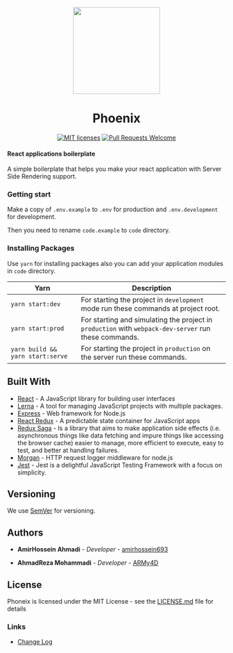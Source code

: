 <div align="center">
    <img width="200" src="code.example/assets/images/logo.png">
    <h1>Phoenix</h1>
</div>

<div align="center">

[![MIT licenses](https://img.shields.io/badge/license-MIT-blue.svg)](https://opensource.org/licenses/MIT)
[![Pull Requests Welcome](https://img.shields.io/badge/PRs-welcome-brightgreen.svg)]()

</div>


#### React applications boilerplate 

A simple boilerplate that helps you make your react application with Server Side Rendering support.

### Getting start

Make a copy of `.env.example` to `.env` for production
and `.env.development` for development.

Then you need to rename `code.example` to `code` directory.

### Installing Packages

Use `yarn` for installing packages also you can add your application modules in `code` directory. 

Yarn                           | Description
-------------------------------|----------------------------------------------------------------
`yarn start:dev`                 | For starting the project in `development` mode run these commands at project root.
`yarn start:prod`                | For starting and simulating the project in `production` with `webpack-dev-server` run these commands.
`yarn build && yarn start:serve` | For starting the project in `production` on the server run these commands.

## Built With

* [React](https://reactjs.org/) - A JavaScript library for building user interfaces
* [Lerna](https://lerna.js.org/) - A tool for managing JavaScript projects with multiple packages.
* [Express](https://expressjs.com/) - Web framework for Node.js
* [React Redux](https://redux.js.org/) - A predictable state container for JavaScript apps
* [Redux Saga](https://redux-saga.js.org/) - Is a library that aims to make application side effects (i.e. asynchronous things like data fetching and impure things like accessing the browser cache) easier to manage, more efficient to execute, easy to test, and better at handling failures.
* [Morgan](https://github.com/expressjs/morgan) - HTTP request logger middleware for node.js
* [Jest](https://jestjs.io/) - Jest is a delightful JavaScript Testing Framework with a focus on simplicity.

## Versioning

We use [SemVer](http://semver.org/) for versioning.

## Authors

* **AmirHossein Ahmadi** - *Developer* - [amirhossein693](https://github.com/amirhossein693)

* **AhmadReza Mohammadi** - *Developer* - [ARMy4D](https://github.com/ARMy4D)

## License

Phoneix is licensed under the MIT License - see the [LICENSE.md](LICENSE.md) file for details

### Links

- [Change Log](CHANGELOG.md)
